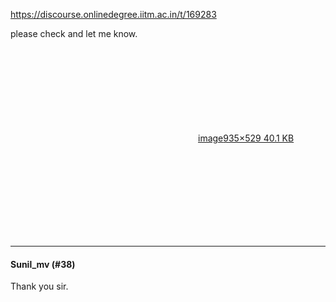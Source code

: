 https://discourse.onlinedegree.iitm.ac.in/t/169283

please check and let me know.<br/>
<div class="lightbox-wrapper"><a class="lightbox" data-download-href="/uploads/short-url/Aps1xCBnODq52FkirYERHqrI0Jf.png?dl=1" href="https://europe1.discourse-cdn.com/flex013/uploads/iitm/original/3X/f/f/ff2eccf6d2263eb106345ce8b07d037c0a417845.png" rel="noopener nofollow ugc" title="image"><div class="meta"><svg aria-hidden="true" class="fa d-icon d-icon-far-image svg-icon"><use href="#far-image"></use></svg><span class="filename">image</span><span class="informations">935×529 40.1 KB</span><svg aria-hidden="true" class="fa d-icon d-icon-discourse-expand svg-icon"><use href="#discourse-expand"></use></svg></div></a></div></p><hr>

<h4>Sunil_mv (#38)</h4>
<p>Thank you sir.